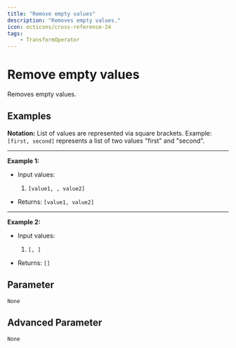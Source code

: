 ```yaml
---
title: "Remove empty values"
description: "Removes empty values."
icon: octicons/cross-reference-24
tags: 
    - TransformOperator
---
```

# Remove empty values
<!-- This file was generated - DO NOT CHANGE IT MANUALLY -->



Removes empty values.

## Examples

**Notation:** List of values are represented via square brackets. Example: `[first, second]` represents a list of two values "first" and "second".

---
**Example 1:**

* Input values:
    1. `[value1, , value2]`

* Returns: `[value1, value2]`


---
**Example 2:**

* Input values:
    1. `[, ]`

* Returns: `[]`




## Parameter

`None`

## Advanced Parameter

`None`